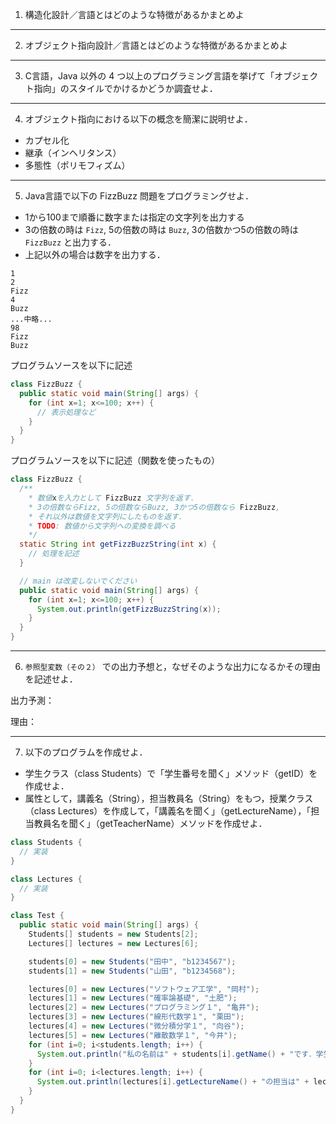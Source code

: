 <!-- footer: ソフトウェア工学　2018年度版　第2週-->
<!-- page_number: true -->
<!-- $size: A4 -->

1. 構造化設計／言語とはどのような特徴があるかまとめよ

---

2. オブジェクト指向設計／言語とはどのような特徴があるかまとめよ

---

3. C言語，Java 以外の 4 つ以上のプログラミング言語を挙げて「オブジェクト指向」のスタイルでかけるかどうか調査せよ．

---

4. オブジェクト指向における以下の概念を簡潔に説明せよ．
- カプセル化
- 継承（インヘリタンス）
- 多態性（ポリモフィズム）

---

5. Java言語で以下の FizzBuzz 問題をプログラミングせよ．

- 1から100まで順番に数字または指定の文字列を出力する
- 3の倍数の時は `Fizz`, 5の倍数の時は `Buzz`, 3の倍数かつ5の倍数の時は`FizzBuzz` と出力する．
- 上記以外の場合は数字を出力する．

```
1
2
Fizz
4
Buzz
...中略...
98
Fizz
Buzz
```

プログラムソースを以下に記述
```java
class FizzBuzz {
  public static void main(String[] args) {
    for (int x=1; x<=100; x++) {
      // 表示処理など
    }
  }
}
```

プログラムソースを以下に記述（関数を使ったもの）
```java
class FizzBuzz {
  /**
    * 数値xを入力として FizzBuzz 文字列を返す．
    * 3の倍数ならFizz, 5の倍数ならBuzz, 3かつ5の倍数なら FizzBuzz, 
    * それ以外は数値を文字列にしたものを返す．
    * TODO: 数値から文字列への変換を調べる
    */
  static String int getFizzBuzzString(int x) {
    // 処理を記述
  }

  // main は改変しないでください
  public static void main(String[] args) {
    for (int x=1; x<=100; x++) {
      System.out.println(getFizzBuzzString(x));
    }
  }
}
```

---

6. `参照型変数（その２）` での出力予想と，なぜそのような出力になるかその理由を記述せよ．

出力予測：

理由：

---

7. 以下のプログラムを作成せよ．

- 学生クラス（class Students）で「学生番号を聞く」メソッド（getID）を作成せよ．
- 属性として，講義名（String），担当教員名（String）をもつ，授業クラス（class Lectures）を作成して，「講義名を聞く」（getLectureName），「担当教員名を聞く」（getTeacherName）メソッドを作成せよ．

```java
class Students {
  // 実装
}

class Lectures {
  // 実装
}

class Test {
  public static void main(String[] args) {
    Students[] students = new Students[2];
    Lectures[] lectures = new Lectures[6];

    students[0] = new Students("田中", "b1234567");
    students[1] = new Students("山田", "b1234568");

    lectures[0] = new Lectures("ソフトウェア工学", "岡村");
    lectures[1] = new Lectures("確率論基礎", "土肥");
    lectures[2] = new Lectures("プログラミング１", "亀井");
    lectures[3] = new Lectures("線形代数学１", "栗田");
    lectures[4] = new Lectures("微分積分学１", "向谷");
    lectures[5] = new Lectures("離散数学１", "今井");
    for (int i=0; i<students.length; i++) {
      System.out.println("私の名前は" + students[i].getName() + "です．学生番号は" + students[i].getID() + "です");
    }
    for (int i=0; i<lectures.length; i++) {
      System.out.println(lectures[i].getLectureName() + "の担当は" + lectures[i].getTeachearName() + "です");
    }
  }
}
```

